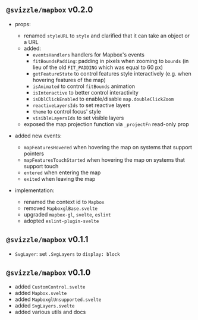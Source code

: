 ## `@svizzle/mapbox` v0.2.0

- props:
	- renamed `styleURL` to `style` and clarified that it can take an object or a URL
	- added:
		- `eventsHandlers` handlers for Mapbox's events
		- `fitBoundsPadding`: padding in pixels when zooming to `bounds` (in lieu of the old `FIT_PADDING` which was equal to 60 px)
		- `getFeatureState` to control features style interactively (e.g. when hovering features of the map)
		- `isAnimated` to control `fitBounds` animation
		- `isInteractive` to better control interactivity
		- `isDblClickEnabled` to enable/disable `map.doubleClickZoom`
		- `reactiveLayersIds` to set reactive layers
		- `theme` to control focus' style
		- `visibleLayersIds` to set visible layers
	- exposed the map projection function via `_projectFn` read-only prop

- added new events:
	- `mapFeaturesHovered` when hovering the map on systems that support pointers
	- `mapFeaturesTouchStarted` when hovering the map on systems that support touch
	- `entered` when entering the map
	- `exited` when leaving the map

- implementation:
	- renamed the context id to `Mapbox`
	- removed `MapboxglBase.svelte`
	- upgraded `mapbox-gl`, `svelte`, `eslint`
	- adopted `eslint-plugin-svelte`

## `@svizzle/mapbox` v0.1.1

- `SvgLayer`: set `.SvgLayers` to `display: block`

## `@svizzle/mapbox` v0.1.0

- added `CustomControl.svelte`
- added `Mapbox.svelte`
- added `MapboxglUnsupported.svelte`
- added `SvgLayers.svelte`
- added various utils and docs

